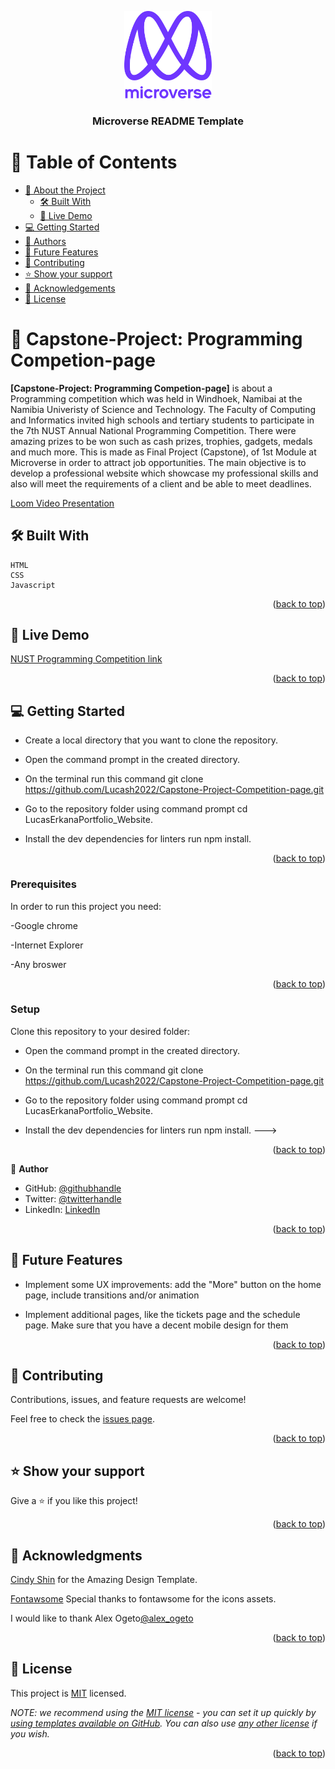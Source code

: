 <a name="readme-top"></a>

<!--
HOW TO USE:
This is an example of how you may give instructions on setting up your project locally.

Modify this file to match your project and remove sections that don't apply.
=======

## Capstone-Project: Programming Competion-page

This project is about a Programming competition which was held in Windhoek, Namibai at the Namibia Univeristy of Science and Technology.
The Faculty of Computing and Informatics invited high schools and tertiary students to participate in the 7th NUST Annual National Programming Competition.
There were amazing prizes to be won such as cash prizes, trophies, gadgets, medals and much more.
This is made as Final Project (Capstone), of 1st Module at Microverse in order to attract job opportunities.
The main objective is to develop a professional website which showcase my professional skills and also will meet the requirements of a client and be able to meet deadlines.


[Loom Video Presentation](https://www.loom.com/share/d944d03df6ae4517b6de41aefbb00da7)
>>>>>>> efb449574a89f51f74a8b2fc2fbc8a9489b5f399

REQUIRED SECTIONS:
- Table of Contents
- About the Project
  - Built With
  - Live Demo
- Getting Started
- Authors
- Future Features
- Contributing
- Show your support
- Acknowledgements
- License

After you're finished please remove all the comments and instructions!
-->

<div align="center">

  <img src="murple_logo.png" alt="logo" width="140"  height="auto" />
  <br/>

  <h3><b>Microverse README Template</b></h3>

</div>

<!-- TABLE OF CONTENTS -->

# 📗 Table of Contents

- [📖 About the Project](#about-project)
  - [🛠 Built With](#built-with)
  - [🚀 Live Demo](#live-demo)
- [💻 Getting Started](#getting-started)
- [👥 Authors](#authors)
- [🔭 Future Features](#future-features)
- [🤝 Contributing](#contributing)
- [⭐️ Show your support](#support)
- [🙏 Acknowledgements](#acknowledgements)
- [📝 License](#license)

<!-- PROJECT DESCRIPTION -->

# 📖 Capstone-Project: Programming Competion-page <a name="about-project"></a>

**[Capstone-Project: Programming Competion-page]** is about a Programming competition which was held in Windhoek, Namibai at the Namibia Univeristy of Science and Technology.
The Faculty of Computing and Informatics invited high schools and tertiary students to participate in the 7th NUST Annual National Programming Competition.
There were amazing prizes to be won such as cash prizes, trophies, gadgets, medals and much more.
This is made as Final Project (Capstone), of 1st Module at Microverse in order to attract job opportunities.
The main objective is to develop a professional website which showcase my professional skills and also will meet the requirements of a client and be able to meet deadlines.

[Loom Video Presentation](https://www.loom.com/share/d944d03df6ae4517b6de41aefbb00da7)

## 🛠 Built With <a name="built-with"></a>
    HTML
    CSS
    Javascript


<p align="right">(<a href="#readme-top">back to top</a>)</p>

<!-- LIVE DEMO -->

## 🚀 Live Demo <a name="live-demo"></a>

[NUST Programming Competition link](https://lucash2022.github.io/Capstone-Project-Competition-page/)

<p align="right">(<a href="#readme-top">back to top</a>)</p>


<!-- GETTING STARTED -->

## 💻 Getting Started <a name="getting-started"></a>

- Create a local directory that you want to clone the repository.

- Open the command prompt in the created directory.

- On the terminal run this command git clone https://github.com/Lucash2022/Capstone-Project-Competition-page.git

- Go to the repository folder using command prompt cd LucasErkanaPortfolio_Website.

- Install the dev dependencies for linters run npm install.

<p align="right">(<a href="#readme-top">back to top</a>)</p>

### Prerequisites

In order to run this project you need:

-Google chrome

-Internet Explorer

-Any broswer


<p align="right">(<a href="#readme-top">back to top</a>)</p>

### Setup

Clone this repository to your desired folder:

- Open the command prompt in the created directory.

- On the terminal run this command git clone https://github.com/Lucash2022/Capstone-Project-Competition-page.git

- Go to the repository folder using command prompt cd LucasErkanaPortfolio_Website.

- Install the dev dependencies for linters run npm install.
--->


<p align="right">(<a href="#readme-top">back to top</a>)</p>

<!-- Author -->

👤 **Author**

- GitHub: [@githubhandle](https://github.com/Lucash2022)
- Twitter: [@twitterhandle](https://twitter.com/@Lucas_David_22)
- LinkedIn: [LinkedIn](https://www.linkedin.com/in/lucas-erkana-b30a0b3b/)


<p align="right">(<a href="#readme-top">back to top</a>)</p>

<!-- FUTURE FEATURES -->

## 🔭 Future Features <a name="future-features"></a>

- Implement some UX improvements: add the "More" button on the home page, include transitions and/or animation

- Implement additional pages, like the tickets page and the schedule page. Make sure that you have a decent mobile design for them

<p align="right">(<a href="#readme-top">back to top</a>)</p>

<!-- CONTRIBUTING -->

## 🤝 Contributing <a name="contributing"></a>

Contributions, issues, and feature requests are welcome!

Feel free to check the [issues page](https://github.com/Lucash2022/Capstone-Project-Competition-page/issues/2).

<p align="right">(<a href="#readme-top">back to top</a>)</p>

<!-- SUPPORT -->

## ⭐️ Show your support <a name="support"></a>

Give a ⭐️ if you like this project!

<p align="right">(<a href="#readme-top">back to top</a>)</p>

<!-- ACKNOWLEDGEMENTS -->

## 🙏 Acknowledgments <a name="acknowledgements"></a>

[Cindy Shin](https://www.behance.net/gallery/29845175/CC-Global-Summit-2015) for the Amazing Design Template.

[Fontawsome](https://fontawesome.com/) Special thanks to fontawsome for the icons assets.

I would like to thank Alex Ogeto[@alex_ogeto](https://github.com/Osoro254Alex)


<p align="right">(<a href="#readme-top">back to top</a>)</p>



<!-- LICENSE -->

## 📝 License <a name="license"></a>

This project is [MIT](./LICENSE) licensed.

_NOTE: we recommend using the [MIT license](https://choosealicense.com/licenses/mit/) - you can set it up quickly by [using templates available on GitHub](https://docs.github.com/en/communities/setting-up-your-project-for-healthy-contributions/adding-a-license-to-a-repository). You can also use [any other license](https://choosealicense.com/licenses/) if you wish._

<p align="right">(<a href="#readme-top">back to top</a>)</p>
